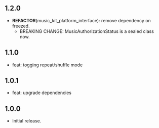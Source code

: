 ## 1.2.0

- **REFACTOR**(music_kit_platform_interface): remove dependency on freezed.
  - BREAKING CHANGE: MusicAuthorizationStatus is a sealed class now.

## 1.1.0

- feat: togging repeat/shuffle mode

## 1.0.1

- feat: upgrade dependencies

## 1.0.0

- Initial release.
